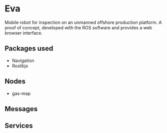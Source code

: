 # Eva
Mobile robot for inspection on an unmanned offshore production platform. A proof of concept, developed with the ROS software and provides a web browser interface.

## Packages used
- Navigation
- Roslibjs


## Nodes
- gas-map

## Messages

## Services
